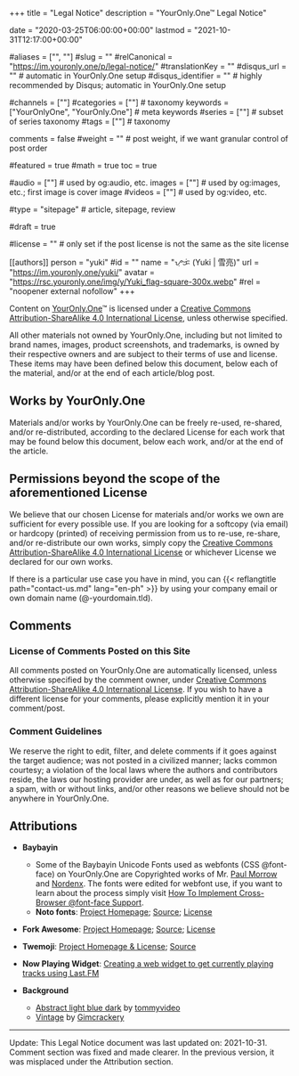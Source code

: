 +++
title = "Legal Notice"
description = "YourOnly.One™ Legal Notice"

date = "2020-03-25T06:00:00+00:00"
lastmod = "2021-10-31T12:17:00+00:00"

#aliases = ["", ""]
#slug = ""
#relCanonical = "https://im.youronly.one/p/legal-notice/"
#translationKey = ""
#disqus_url = ""                                                    # automatic in YourOnly.One setup
#disqus_identifier = ""                                             # highly recommended by Disqus; automatic in YourOnly.One setup

#channels = [""]
#categories = [""]                                                   # taxonomy
keywords = ["YourOnlyOne", "YourOnly.One"]                                                     # meta keywords
#series = [""]                                                       # subset of series taxonomy
#tags = [""]                                                         # taxonomy

comments = false
#weight = ""                                                        # post weight, if we want granular control of post order

#featured = true
#math = true
toc = true

#audio = [""]                                                        # used by og:audio, etc.
images = [""]                                                       # used by og:images, etc.; first image is cover image
#videos = [""]                                                       # used by og:video, etc.

#type = "sitepage"                                                           # article, sitepage, review

#draft = true

#license = ""                                                       # only set if the post license is not the same as the site license

[[authors]]
  person = "yuki"
  #id = ""
  name = "ᜌᜓᜃᜒ (Yuki | 雪亮)"
  url = "https://im.youronly.one/yuki/"
  avatar = "https://rsc.youronly.one/img/y/Yuki_flag-square-300x.webp"
  #rel = "noopener external nofollow"
+++

Content on <span property="dct:title" xmlns:dct="https://purl.org/dc/terms/">[YourOnly.One](https://youronly.one "YourOnly.One")</span>™ is licensed under a <a href="https://creativecommons.org/licenses/by-sa/4.0/" rel="license noopener external">Creative Commons Attribution-ShareAlike 4.0 International License</a>, unless otherwise specified.

All other materials not owned by YourOnly.One, including but not limited to brand names, images, product screenshots, and trademarks, is owned by their respective owners and are subject to their terms of use and license. These items may have been defined below this document, below each of the material, and/or at the end of each article/blog post.

## Works by YourOnly.One

Materials and/or works by YourOnly.One can be freely re-used, re-shared, and/or re-distributed, according to the declared License for each work that may be found below this document, below each work, and/or at the end of the article.

## Permissions beyond the scope of the aforementioned License

We believe that our chosen License for materials and/or works we own are sufficient for every possible use. If you are looking for a softcopy (via email) or hardcopy (printed) of receiving permission from us to re-use, re-share, and/or re-distribute our own works, simply copy the <a href="https://creativecommons.org/licenses/by-sa/4.0/" rel="license noopener external">Creative Commons Attribution-ShareAlike 4.0 International License</a> or whichever License we declared for our own works.

If there is a particular use case you have in mind, you can {{< reflangtitle path="contact-us.md" lang="en-ph" >}} by using your company email or own domain name (@-yourdomain.tld).

## Comments

### License of Comments Posted on this Site

All comments posted on <span property="dct:title" xmlns:dct="https://purl.org/dc/terms/">YourOnly.One</span> are automatically licensed, unless otherwise specified by the comment owner, under <a href="https://creativecommons.org/licenses/by-sa/4.0/" rel="license noopener external">Creative Commons Attribution-ShareAlike 4.0 International License</a>. If you wish to have a different license for your comments, please explicitly mention it in your comment/post.

### Comment Guidelines

We reserve the right to edit, filter, and delete comments if it goes against the target audience; was not posted in a civilized manner; lacks common courtesy; a violation of the local laws where the authors and contributors reside, the laws our hosting provider are under, as well as for our partners; a spam, with or without links, and/or other reasons we believe should not be anywhere in YourOnly.One.

## Attributions

- **Baybayin**
  - Some of the Baybayin Unicode Fonts used as webfonts (CSS @font-face) on YourOnly.One are Copyrighted works of Mr. [Paul Morrow](https://www.mts.net/~pmorrow/bio.htm "Paul Morrow") and [Nordenx](https://nordenx.blogspot.com "Nordenx"). The fonts were edited for webfont use, if you want to learn about the process simply visit [How To Implement Cross-Browser @font-face Support](https://im.youronly.one/techmagus/how-to-implement-cross-browser-font-face-support "How To Implement Cross-Browser @font-face Support").
  - **Noto fonts**: [Project Homepage](https://www.google.com/get/noto/ "Project Homepage"); [Source](https://github.com/googlefonts/noto-fonts "Source"); [License](https://scripts.sil.org/OFL "License")

- **Fork Awesome**: [Project Homepage](https://forkaweso.me "Project Homepage"); [Source](https://github.com/ForkAwesome/Fork-Awesome "Source"); [License](https://forkaweso.me/Fork-Awesome/license/ "License")
- **Twemoji**: [Project Homepage & License](https://twemoji.twitter.com "Project Homepage & License"); [Source](https://github.com/twitter/twemoji "Source")
- **Now Playing Widget**: [Creating a web widget to get currently playing tracks using Last.FM](https://prashant.me/development/2018/03/04/creating-a-web-widget-to-get-currently-playing-song-tracks-using-lastfm.html "Creating a web widget to get currently playing tracks using Last.FM")
- **Background**
  - [Abstract light blue dark](https://pixabay.com/illustrations/abstract-light-blue-dark-1780252/ "Abstract light blue dark") by [tommyvideo](https://pixabay.com/users/tommyvideo-3092371/ "tommyvideo")
  - [Vintage](https://pixabay.com/illustrations/vintage-distressed-933793/ "Vintage") by [Gimcrackery](https://pixabay.com/users/gimcrackery-1386707/ "Gimcrackery")

---

Update: This Legal Notice document was last updated on: 2021-10-31. Comment section was fixed and made clearer. In the previous version, it was misplaced under the Attribution section.
